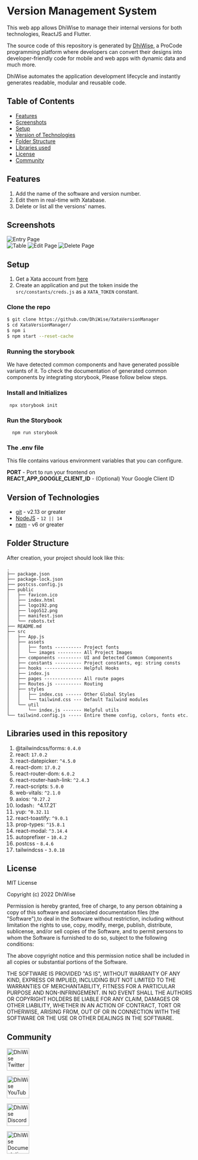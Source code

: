 # Version Management System

This web app allows DhiWise to manage their internal versions for both technologies, ReactJS and Flutter.

The source code of this repository is generated by [DhiWise](https://DhiWise.com), a ProCode programming platform where developers can convert their designs into developer-friendly code for mobile and web apps with dynamic data and much more.

DhiWise automates the application development lifecycle and instantly generates readable, modular and reusable code.

## Table of Contents

- [Features](#features)
- [Screenshots](#screenshots)
- [Setup](#setup)
- [Version of Technologies](#version-of-technologies)
- [Folder Structure](#folder-structure)
- [Libraries used](#libraries-used-in-this-repository)
- [License](#license)
- [Community](#Community)

## Features

1. Add the name of the software and version number.
2. Edit them in real-time with Xatabase.
3. Delete or list all the versions' names.

## Screenshots

![Entry Page](/images/Home%20page.png)  
![Table](/images/Flutter%20table%20data.png)
![Edit Page](/images/Edit%20popup.png)
![Delete Page](/images/Delete%20data%20popup.png)

## Setup

1. Get a Xata account from [here](https://xata.io)
2. Create an application and put the token inside the `src/constants/creds.js` as a `XATA_TOKEN` constant.

### Clone the repo

```sh
$ git clone https://github.com/DhiWise/XataVersionManager
$ cd XataVersionManager/
$ npm i
$ npm start --reset-cache
```

### Running the storybook

We have detected common components and have generated possible variants of it. To check the documentation of generated common components by integrating storybook, Please follow below steps.

### Install and Initializes

     npx storybook init

### Run the Storybook

      npm run storybook

### The .env file

This file contains various environment variables that you can configure.

**PORT** - Port to run your frontend on \
**REACT_APP_GOOGLE_CLIENT_ID** - (Optional) Your Google Client ID

## Version of Technologies

- [git](https://git-scm.com/) - v2.13 or greater
- [NodeJS](https://nodejs.org/en/) - `12 || 14 `
- [npm](https://www.npmjs.com/) - v6 or greater

## Folder Structure

After creation, your project should look like this:

```
.
├── package.json
├── package-lock.json
├── postcss.config.js
├── public
│   ├── favicon.ico
│   ├── index.html
│   ├── logo192.png
│   ├── logo512.png
│   ├── manifest.json
│   └── robots.txt
├── README.md
├── src
│   ├── App.js
│   ├── assets
│   │   ├── fonts ---------- Project fonts
│   │   └── images --------- All Project Images
│   ├── components --------- UI and Detected Common Components
│   ├── constants ---------- Project constants, eg: string consts
│   ├── hooks -------------- Helpful Hooks
│   ├── index.js
│   ├── pages -------------- All route pages
│   ├── Routes.js ---------- Routing
│   ├── styles
│   │   ├── index.css ------ Other Global Styles
│   │   └── tailwind.css --- Default Tailwind modules
│   └── util
│       └── index.js ------- Helpful utils
└── tailwind.config.js ----- Entire theme config, colors, fonts etc.
```

## Libraries used in this repository

1. @tailwindcss/forms: `0.4.0`
2. react: `17.0.2`
3. react-datepicker: `^4.5.0`
4. react-dom: `17.0.2`
5. react-router-dom: `6.0.2`
6. react-router-hash-link: `^2.4.3`
7. react-scripts: `5.0.0`
8. web-vitals: `^2.1.0`
9. axios: `^0.27.2`
10. lodash`: `^4.17.21`
11. yup: `^0.32.11`
12. react-toastify: `^9.0.1`
13. prop-types: `^15.8.1`
14. react-modal: `^3.14.4`
15. autoprefixer - `10.4.2`
16. postcss - `8.4.6`
17. tailwindcss - `3.0.18`

## License

MIT License

Copyright (c) 2022 DhiWise

Permission is hereby granted, free of charge, to any person obtaining a copy of this software and associated documentation files (the "Software"),to deal in the Software without restriction, including without limitation the rights to use, copy, modify, merge, publish, distribute, sublicense, and/or sell copies of the Software, and to permit persons to whom the Software is furnished to do so, subject to the following conditions:

The above copyright notice and this permission notice shall be included in all copies or substantial portions of the Software.

THE SOFTWARE IS PROVIDED "AS IS", WITHOUT WARRANTY OF ANY KIND, EXPRESS OR IMPLIED, INCLUDING BUT NOT LIMITED TO THE WARRANTIES OF MERCHANTABILITY, FITNESS FOR A PARTICULAR PURPOSE AND NON-INFRINGEMENT. IN NO EVENT SHALL THE AUTHORS OR COPYRIGHT HOLDERS BE LIABLE FOR ANY CLAIM, DAMAGES OR OTHER LIABILITY, WHETHER IN AN ACTION OF CONTRACT, TORT OR OTHERWISE, ARISING FROM, OUT OF OR IN CONNECTION WITH THE SOFTWARE OR THE USE OR OTHER DEALINGS IN THE SOFTWARE.

## Community

<a href="https://twitter.com/dhiwise"><img src="https://user-images.githubusercontent.com/35039342/55471524-8e24cb00-5627-11e9-9389-58f3d4419153.png" width="60" alt="DhiWise Twitter"></a>

<a href="https://www.youtube.com/c/DhiWise"><img src="https://cdn.vox-cdn.com/thumbor/0kpe316UpZWk53iw3bOLoJfF6hI=/0x0:1680x1050/1400x1400/filters:focal(706x391:974x659):format(gif)/cdn.vox-cdn.com/uploads/chorus_image/image/56414325/YTLogo_old_new_animation.0.gif" width="60" alt="DhiWise YouTube"></a>

<a href="https://discord.com/invite/rFMnCG5MZ7"><img src="https://user-images.githubusercontent.com/47489894/183043664-b01aac56-0372-458a-bde9-3f2a6bded21b.png" width="60" alt="DhiWise Discord"></a>

<a href="https://docs.dhiwise.com/"><img src="https://global-uploads.webflow.com/618e36726d3c0f19c9284e56/62383865d5477f2e4f6b6e2e_main-monogram-p-500.png" width="60" alt="DhiWise Documentation"></a>
